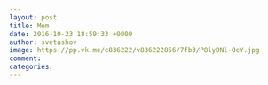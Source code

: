 ```yaml
--- 
layout: post 
title: Mem 
date: 2016-10-23 18:59:33 +0000 
author: svetashov 
image: https://pp.vk.me/c836222/v836222856/7fb3/P8lyDNl-OcY.jpg
comment: 
categories: 
---
```

